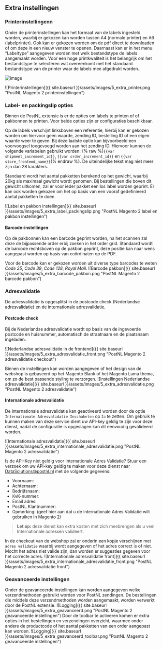 ## Extra instellingen

### Printerinstellingenn
Onder de printerinstellingen kan het formaat van de labels ingesteld worden, waarbij er gekozen kan worden tussen A4 (normale printer) en A6 (labelprinter). Ook kan er gekozen worden om de pdf direct te downloaden of om deze in een nieuw venster te openen. Daarnaast kan er in het menu “Labeltype” aangegeven worden met welk bestandstype de labels aangemaakt worden. 
Voor een hoge printkwaliteit is het belangrijk om het bestandstype te selecteren wat overeenkomt met het standaard bestandstype van de printer waar de labels mee afgedrukt worden..

![image](https://github.com/postnl/postnl-magento2/assets/31507888/d16219f8-5e8a-4538-9c91-2886f7005e17)

![Printerinstellingen]({{ site.baseurl }}/assets/images/5_extra_printer.png "PostNL Magento 2 printerinstellingen")

### Label- en packingslip opties
Binnen de PostNL extensie is er de opties om labels te printen of of pakbonnen te printen. Voor beide opties zijn er configuraties beschikbaar.

Op de labels verschijnt linksboven een referentie, hierbij kan er gekozen worden om hiervoor geen waarde, zending ID, bestelling ID of een eigen waarde weer te geven. 
Bij deze laatste optie kan bijvoorbeeld een voorvoegsel toegevoegd worden aan het zending ID. 
Hiervoor kunnen de volgende variabelen gebruikt worden: {% raw %}`{{var shipment_increment_id}}`, `{{var order_increment_id}}` en `{{var store_frontend_name}}`{% endraw %}. 
De uiteindelijke tekst mag niet meer zijn dan 28 karakters.

Standaard wordt het aantal pakketten berekend op het gewicht, waarbij 20kg als maximaal gewicht wordt genomen. 
Bij bestellingen die boven dit gewicht uitkomen, zal er voor ieder pakket een los label worden geprint. 
Er kan ook worden gekozen om het op basis van een vooraf gedefinieerd aantal pakketten te doen.

![Label en pakbon instellingen]({{ site.baseurl }}/assets/images/5_extra_label_packingslip.png "PostNL Magento 2 label en pakbon instellingen")

#### Barcode-instellingen
Op de pakbonnen kan een barcode geprint worden, na het scannen zal deze de bijpassende order erbij zoeken in het order grid. 
Standaard wordt de barcode rechtsboven op de pakbon geprint, deze positie kan naar wens aangepast worden op basis van coördinaten op de PDF.

Voor de barcode kan er gekozen worden uit diverse type barcodes te weten *Code 25*, *Code 39*, *Code 128*, *Royal Mail*.
![Barcode pakbon]({{ site.baseurl }}/assets/images/5_extra_barcode_pakbon.png "PostNL Magento 2 barcode pakbon")

### Adresvalidatie
De adresvalidatie is opgesplitst in de postcode check (Nederlandse adresvalidatie) en de internationale adresvalidatie.

#### Postcode check
Bij de Nederlandse adresvalidatie wordt op basis van de ingevoerde postcode en huisnummer, automatisch de straatnaam en de plaatsnaam ingeladen.

![Nederlandse adresvalidatie in de frontend]({{ site.baseurl }}/assets/images/5_extra_adresvalidatie_front.png "PostNL Magento 2 adresvalidatie checkout")

Binnen de instellingen kan worden aangegeven of het design van de webshop is gebaseerd op het Magento Blank of het Magento Luma thema, om zo de best passende styling te verzorgen.
![Instellingen Nederlandse adresvalidatie]({{ site.baseurl }}/assets/images/5_extra_adresvalidatie.png "PostNL Magento 2 adresvalidatie")

#### Internationale adresvalidatie
De internationale adresvalidatie kan geactiveerd worden door de optie `Internationale Adresvalidatie Inschakelen` op `Ja` te zetten. Om gebruik te kunnen maken van deze service dient uw API-key geldig te zijn voor deze dienst, nadat de configuratie is opgeslagen kan dit eenvoudig gevalideerd worden.

![Internationale adresvalidatie]({{ site.baseurl }}/assets/images/5_extra_internationale_adresvalidatie.png "PostNL Magento 2 adresvalidatie")

Is de API-Key niet geldig voor Internationale Adres Validatie? Stuur een verzoek om uw API-key geldig te maken voor deze dienst naar [DataSolutions@postnl.nl](mailto:DataSolutions@postnl.nl) met de volgende gegevens:
- Voornaam:
- Achternaam:
- Bedrijfsnaam:
- KvK-nummer:
- Email adres:
- PostNL Klantnummer:
- Opmerking: (geef hier aan dat u de Internationale Adres Validatie wilt gebruiken in Magento 2)

> **Let op:** deze dienst kan extra kosten met zich meebrengen als u veel Internationale adressen valideert.

In de checkout van de webshop zal er onderin een kopje verschijnen met `adres validatie` waarbij wordt aangegeven of het adres correct is of niet. Mocht het adres niet valide zijn, dan worden er suggesties gegeven voor het correcte adres.
![Internationale adresvalidatie front]({{ site.baseurl }}/assets/images/5_extra_internationale_adresvalidatie_front.png "PostNL Magento 2 adresvalidatie front")




### Geavanceerde instellingen
Onder de geavanceerde instellingen kan worden aangegeven welke verzendmethoden gebruikt worden voor PostNL zendingen. De bestellingen die middels deze verzendmethoden worden aangemaakt, worden verwerkt door de PostNL extensie.
![Logging]({{ site.baseurl }}/assets/images/5_extra_geavanceerd.png "PostNL Magento 2 geavanceerde instellingen")
Door de toolbar te activeren komen er extra opties in het bestellingen en verzendingen overzicht, waarmee onder andere de productcode of het aantal pakketten van een order aangepast kan worden.
![Logging]({{ site.baseurl }}/assets/images/5_extra_geavanceerd_toolbar.png "PostNL Magento 2 geavanceerde instellingen")
